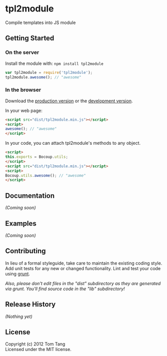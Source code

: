 # tpl2module

Compile templates into JS module

## Getting Started
### On the server
Install the module with: `npm install tpl2module`

```javascript
var tpl2module = require('tpl2module');
tpl2module.awesome(); // "awesome"
```

### In the browser
Download the [production version][min] or the [development version][max].

[min]: https://raw.github.com/minddriven/tpl2module/master/dist/tpl2module.min.js
[max]: https://raw.github.com/minddriven/tpl2module/master/dist/tpl2module.js

In your web page:

```html
<script src="dist/tpl2module.min.js"></script>
<script>
awesome(); // "awesome"
</script>
```

In your code, you can attach tpl2module's methods to any object.

```html
<script>
this.exports = Bocoup.utils;
</script>
<script src="dist/tpl2module.min.js"></script>
<script>
Bocoup.utils.awesome(); // "awesome"
</script>
```

## Documentation
_(Coming soon)_

## Examples
_(Coming soon)_

## Contributing
In lieu of a formal styleguide, take care to maintain the existing coding style. Add unit tests for any new or changed functionality. Lint and test your code using [grunt](http://gruntjs.com/).

_Also, please don't edit files in the "dist" subdirectory as they are generated via grunt. You'll find source code in the "lib" subdirectory!_

## Release History
_(Nothing yet)_

## License
Copyright (c) 2012 Tom Tang  
Licensed under the MIT license.
